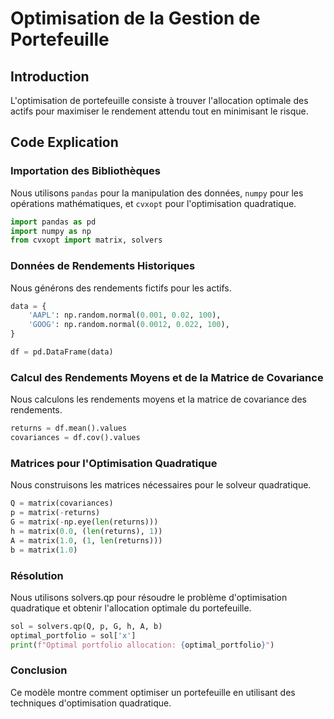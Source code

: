# Optimisation de la Gestion de Portefeuille

## Introduction

L'optimisation de portefeuille consiste à trouver l'allocation optimale des actifs pour maximiser le rendement attendu tout en minimisant le risque.

## Code Explication

### Importation des Bibliothèques

Nous utilisons `pandas` pour la manipulation des données, `numpy` pour les opérations mathématiques, et `cvxopt` pour l'optimisation quadratique.

```python
import pandas as pd
import numpy as np
from cvxopt import matrix, solvers
```
### Données de Rendements Historiques
Nous générons des rendements fictifs pour les actifs.
```python
data = {
    'AAPL': np.random.normal(0.001, 0.02, 100),
    'GOOG': np.random.normal(0.0012, 0.022, 100),
}

df = pd.DataFrame(data)
```


### Calcul des Rendements Moyens et de la Matrice de Covariance
Nous calculons les rendements moyens et la matrice de covariance des rendements.
```python
returns = df.mean().values
covariances = df.cov().values
```
### Matrices pour l'Optimisation Quadratique
Nous construisons les matrices nécessaires pour le solveur quadratique.
```python
Q = matrix(covariances)
p = matrix(-returns)
G = matrix(-np.eye(len(returns)))
h = matrix(0.0, (len(returns), 1))
A = matrix(1.0, (1, len(returns)))
b = matrix(1.0)
```
### Résolution
Nous utilisons solvers.qp pour résoudre le problème d'optimisation quadratique et obtenir l'allocation optimale du portefeuille.
```python
sol = solvers.qp(Q, p, G, h, A, b)
optimal_portfolio = sol['x']
print(f"Optimal portfolio allocation: {optimal_portfolio}")
```
### Conclusion
Ce modèle montre comment optimiser un portefeuille en utilisant des techniques d'optimisation quadratique.
